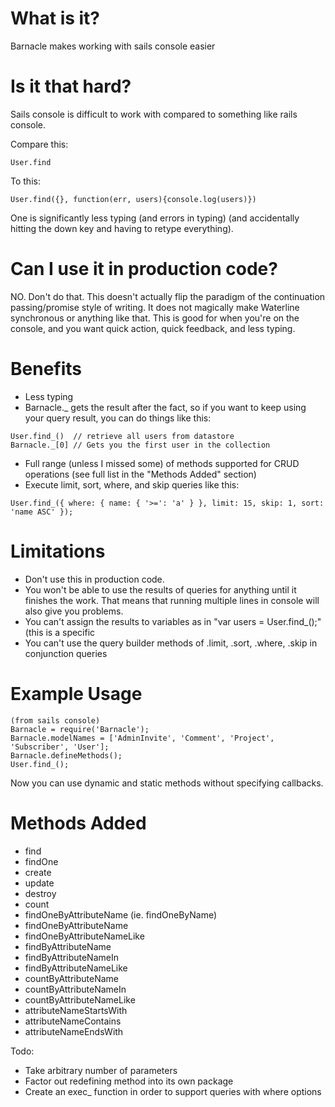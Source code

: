 # What is it? 
Barnacle makes working with sails console easier

# Is it that hard?
Sails console is difficult to work with compared to something like rails console.  

Compare this:
```
User.find
```

To this:
```
User.find({}, function(err, users){console.log(users)})
```

One is significantly less typing (and errors in typing) (and accidentally hitting the down key and having to retype everything).

# Can I use it in production code?
NO.  Don't do that.  This doesn't actually flip the paradigm of the continuation passing/promise style of writing. It does not magically make Waterline synchronous or anything like that.  This is good for when you're on the console, and you want quick action, quick feedback, and less typing.

# Benefits
* Less typing
* Barnacle._ gets the result after the fact, so if you want to keep using your query result, you can do things like this:
```
User.find_()  // retrieve all users from datastore
Barnacle._[0] // Gets you the first user in the collection
```
* Full range (unless I missed some) of methods supported for CRUD operations (see full list in the "Methods Added" section)
* Execute limit, sort, where, and skip queries like this:
```
User.find_({ where: { name: { '>=': 'a' } }, limit: 15, skip: 1, sort: 'name ASC' });
```

# Limitations
* Don't use this in production code.  
* You won't be able to use the results of queries for anything until it finishes the work.  That means that running multiple lines in console will also give you problems.
* You can't assign the results to variables as in "var users = User.find_();" (this is a specific 
* You can't use the query builder methods of .limit, .sort, .where, .skip in conjunction queries

# Example Usage

```
(from sails console)
Barnacle = require('Barnacle');
Barnacle.modelNames = ['AdminInvite', 'Comment', 'Project', 'Subscriber', 'User'];
Barnacle.defineMethods();
User.find_();
```

Now you can use dynamic and static methods without specifying callbacks.

# Methods Added

* find
* findOne
* create
* update
* destroy
* count
* findOneByAttributeName (ie. findOneByName)
* findOneByAttributeName
* findOneByAttributeNameLike
* findByAttributeName
* findByAttributeNameIn
* findByAttributeNameLike
* countByAttributeName
* countByAttributeNameIn
* countByAttributeNameLike
* attributeNameStartsWith
* attributeNameContains
* attributeNameEndsWith


Todo:
* Take arbitrary number of parameters  
* Factor out redefining method into its own package
* Create an exec_ function in order to support queries with where options 
